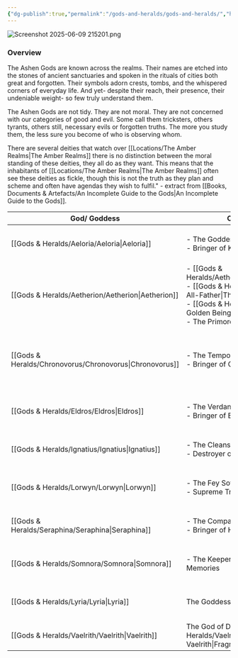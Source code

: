 ```yaml
---
{"dg-publish":true,"permalink":"/gods-and-heralds/gods-and-heralds/","hideInGraph":true,"updated":"2025-06-10T19:02:19.748+01:00"}
---
```


![Screenshot 2025-06-09 215201.png](/img/user/Admin/Attachments/Screenshot%202025-06-09%20215201.png)

### Overview
The Ashen Gods are known across the realms. Their names are etched into the stones of ancient sanctuaries and spoken in the rituals of cities both great and forgotten. Their symbols adorn crests, tombs, and the whispered corners of everyday life. And yet- despite
their reach, their presence, their undeniable weight- so few truly understand them.

The Ashen Gods are not tidy. They are not moral. They are not concerned with our categories of good and evil. Some call them tricksters, others tyrants, others still, necessary evils or forgotten truths. The more you study them, the less sure you become of who is observing whom.

There are several deities that watch over [[Locations/The Amber Realms\|The Amber Realms]] there is no distinction between the moral standing of these deities, they all do as they want. This means that the inhabitants of  [[Locations/The Amber Realms\|The Amber Realms]] often see these deities as fickle, though this is not the truth as they plan and scheme and often have agendas they wish to fulfil." - extract from [[Books, Documents & Artefacts/An Incomplete Guide to the Gods\|An Incomplete Guide to the Gods]].

| God/ Goddess    | Other Names                                                                                   | Hearld                                              | Location                    |
| --------------- | --------------------------------------------------------------------------------------------- | --------------------------------------------------- | --------------------------- |
| [[Gods & Heralds/Aeloria/Aeloria\|Aeloria]]     | - The Goddess of Light <br>- Bringer of Knowledge                                             | [[Groups & Factions/Religious Organisations/The Golden Ones\|The Golden Ones]](?)                              | [[Gods & Heralds/Aeloria/The Golden Plane\|The Golden Plane]]        |
| [[Gods & Heralds/Aetherion/Aetherion\|Aetherion]]   | - [[Gods & Heralds/Aetherion/Terathra\|Terathra]]<br>- [[Gods & Heralds/Aetherion/The All-Father\|The All-Father]]<br>- [[Gods & Heralds/Aetherion/The Golden Being\|The Golden Being]]<br>- The Primordial Divinity | Unknown                                             | Unclear                     |
| [[Gods & Heralds/Chronovorus/Chronovorus\|Chronovorus]] | - The Temporal Harbinger<br>- Bringer of Chaos.                                               | - [[Gods & Heralds/Chronovorus/The Ethertwist Haunter\|The Ethertwist Haunter]]<br>- [[Gods & Heralds/Chronovorus/Haunter Crows\|Haunter Crows]] | [[Gods & Heralds/Chronovorus/The Black Woods\|The Black Woods]]         |
| [[Gods & Heralds/Eldros/Eldros\|Eldros]]      | - The Verdant Arbiter<br>- Bringer of Balance                                                 | No known                                            | [[Gods & Heralds/Eldros/The Verdant Equilibrium\|The Verdant Equilibrium]] |
| [[Gods & Heralds/Ignatius/Ignatius\|Ignatius]]    | - The Cleansing Flame<br>- Destroyer of worlds                                                | [[Gods & Heralds/Ignatius/Ash Spawn\|Ash Spawn]](?)                                    | [[Gods & Heralds/Ignatius/The Crucible Eternal\|The Crucible Eternal]]    |
| [[Gods & Heralds/Lorwyn/Lorwyn\|Lorwyn]]      | - The Fey Sovereign<br>- Supreme Trickster                                                    | [[The Party/The Korrigan\|The Korrigan]]                                    | [[Gods & Heralds/Lorwyn/The Feywilds (Domain)\|The Feywilds (Domain)]]   |
| [[Gods & Heralds/Seraphina/Seraphina\|Seraphina]]   | - The Compassionate One<br>- Bringer of Health                                                | [[Gods & Heralds/Seraphina/Healing Guardian\|Healing Guardian]]                                | [[Gods & Heralds/Seraphina/The Sanctum Of Mercy\|The Sanctum Of Mercy]]    |
| [[Gods & Heralds/Somnora/Somnora\|Somnora]]     | - The Keeper of Dreams and Memories                                                           | [[Gods & Heralds/Somnora/Angel Under The Well\|Angel Under The Well]](?)                         | [[Gods & Heralds/Somnora/The Slumbering Veil\|The Slumbering Veil]]     |
| [[Gods & Heralds/Lyria/Lyria\|Lyria]]       | The Goddess of Lust and Love                                                                  | Unknown                                             | [[Gods & Heralds/Lyria/The Blooming Heart\|The Blooming Heart]]      |
| [[Gods & Heralds/Vaelrith/Vaelrith\|Vaelrith]]    | The God of Death, [[Gods & Heralds/Vaelrith/Fragment Of Vaelrith\|Fragment Of Vaelrith]]                                                    | Unknown                                             | [[Gods & Heralds/Vaelrith/The Still Lands\|The Still Lands]]         |

